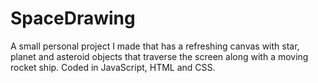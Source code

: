 # SpaceDrawing
A small personal project I made that has a refreshing canvas with star, planet and asteroid objects that traverse the screen along with a moving rocket ship. Coded in JavaScript, HTML and CSS.
